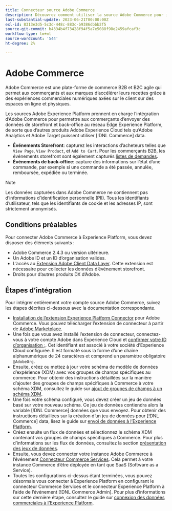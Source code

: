 ```yaml
---
title: Connecteur source Adobe Commerce
description: Découvrez comment utiliser la source Adobe Commerce pour importer vos données commerciales dans Experience Platform.
last-substantial-update: 2023-06-21T00:00:00Z
exl-id: 8313e3d5-5c3d-448c-883c-b9386dbbb2f5
source-git-commit: b4334b4f73428f94f5a7e5088f98e2459afcaf3c
workflow-type: tm+mt
source-wordcount: '544'
ht-degree: 2%

---
```


# Adobe Commerce

Adobe Commerce est une plate-forme de commerce B2B et B2C agile qui permet aux commerçants et aux marques d’accélérer leurs recettes grâce à des expériences commerciales numériques axées sur le client sur des espaces en ligne et physiques.

Les sources Adobe Experience Platform prennent en charge l’intégration d’Adobe Commerce pour permettre aux commerçants d’envoyer des données de storefront et back-office au réseau Edge Experience Platform, de sorte que d’autres produits Adobe Experience Cloud tels qu’Adobe Analytics et Adobe Target puissent utiliser [!DNL Commerce] data.

* **Événements Storefront**: capturez les interactions d’acheteurs telles que `View Page`, `View Product`, et `Add to Cart`. Pour les commerçants B2B, les événements storefront sont également capturés [listes de demandes](<https://experienceleague.adobe.com/docs/commerce-admin/b2b/requisition-lists/requisition-lists.html>).
* **Événements de back-office**: capture des informations sur l’état d’une commande, par exemple si une commande a été passée, annulée, remboursée, expédiée ou terminée.

>[!NOTE]
>
>Les données capturées dans Adobe Commerce ne contiennent pas d’informations d’identification personnelle (PII). Tous les identifiants d’utilisateur, tels que les identifiants de cookie et les adresses IP, sont strictement anonymisés.

## Conditions préalables

Pour connecter Adobe Commerce à Experience Platform, vous devez disposer des éléments suivants :

* Adobe Commerce 2.4.3 ou version ultérieure.
* Un Adobe ID et un ID d’organisation valides.
* L’accès au [Extension Adobe Client Data Layer](../../../tags/extensions/client/client-data-layer/overview.md). Cette extension est nécessaire pour collecter les données d’événement storefront.
* Droits pour d’autres produits DX d’Adobe.

## Étapes d’intégration

Pour intégrer entièrement votre compte source Adobe Commerce, suivez les étapes décrites ci-dessous avec la documentation correspondante.

* [Installation de l’extension Experience Platform Connector](https://experienceleague.adobe.com/docs/commerce-merchant-services/experience-platform-connector/fundamentals/install.html) pour Adobe Commerce. Vous pouvez télécharger l’extension de connecteur à partir de [Adobe Marketplace](https://commercemarketplace.adobe.com/magento-experience-platform-connector.html).
* Une fois que vous avez installé l’extension de connecteur, connectez-vous à votre compte Adobe dans Experience Cloud et [confirmer votre ID d’organisation ;](https://experienceleague.adobe.com/docs/core-services/interface/administration/organizations.html?lang=en#concept_EA8AEE5B02CF46ACBDAD6A8508646255). Cet identifiant est associé à votre société d’Experience Cloud configurée. Il est formaté sous la forme d’une chaîne alphanumérique de 24 caractères et comprend un paramètre obligatoire `@AdobeOrg`.
* Ensuite, créez ou mettez à jour votre schéma de modèle de données d’expérience (XDM) avec vos groupes de champs spécifiques au commerce. Pour obtenir des instructions détaillées sur la manière d’ajouter des groupes de champs spécifiques à Commerce à votre schéma XDM, consultez le guide sur [ajout de groupes de champs à un schéma XDM](https://experienceleague.adobe.com/docs/commerce-merchant-services/experience-platform-connector/fundamentals/update-xdm.html?lang=fr).
* Une fois votre schéma configuré, vous devez créer un jeu de données basé sur votre nouveau schéma. Ce jeu de données contiendra alors la variable [!DNL Commerce] données que vous envoyez. Pour obtenir des instructions détaillées sur la création d’un jeu de données pour [!DNL Commerce] data, lisez le guide sur [envoi de données à l’Experience Platform](https://experienceleague.adobe.com/docs/platform-learn/implement-mobile-sdk/experience-cloud/platform.html?lang=en#create-a-dataset).
* Créez ensuite un flux de données et sélectionnez le schéma XDM contenant vos groupes de champs spécifiques à Commerce. Pour plus d’informations sur les flux de données, consultez la section [présentation des jeux de données](https://experienceleague.adobe.com/docs/experience-platform/datastreams/overview.html?lang=fr).
* Ensuite, vous devez connecter votre instance Adobe Commerce à l’événement [Connecteur Commerce Services](https://experienceleague.adobe.com/docs/commerce-merchant-services/user-guides/integration-services/saas.html). Cela permet à votre instance Commerce d’être déployée en tant que SaaS (Software as a Service).
* Toutes les configurations ci-dessus étant terminées, vous pouvez désormais vous connecter à Experience Platform en configurant le connecteur Commerce Services et le connecteur Experience Platform à l’aide de l’événement [!DNL Commerce Admin]. Pour plus d’informations sur cette dernière étape, consultez le guide sur [connexion des données commerciales à l’Experience Platform](https://experienceleague.adobe.com/docs/commerce-merchant-services/experience-platform-connector/fundamentals/connect-data.html).
